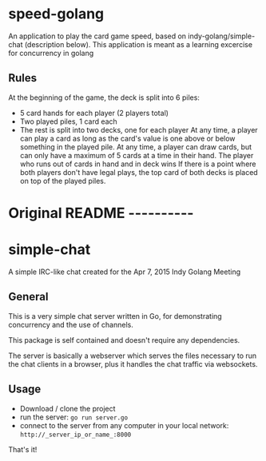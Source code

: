 # speed-golang
An application to play the card game speed, based on indy-golang/simple-chat (description below).
This application is meant as a learning excercise for concurrency in golang

## Rules
At the beginning of the game, the deck is split into 6 piles:
  - 5 card hands for each player (2 players total)
  - Two played piles, 1 card each
  - The rest is split into two decks, one for each player
At any time, a player can play a card as long as the card's value is one above or below something in the played pile.
At any time, a player can draw cards, but can only have a maximum of 5 cards at a time in their hand.
The player who runs out of cards in hand and in deck wins
If there is a point where both players don't have legal plays, the top card of both decks is placed on top of the played piles.

# Original README ----------

# simple-chat
A simple IRC-like chat created for the Apr 7, 2015 Indy Golang Meeting

## General

This is a very simple chat server written in Go, for demonstrating concurrency and the use of channels.

This package is self contained and doesn't require any dependencies. 

The server is basically a webserver which serves the files necessary to run the chat clients in a browser, plus it handles the chat traffic via websockets.

## Usage

- Download / clone the project
- run the server: `go run server.go`
- connect to the server from any computer in your local network: `http://_server_ip_or_name_:8000`

That's it! 
